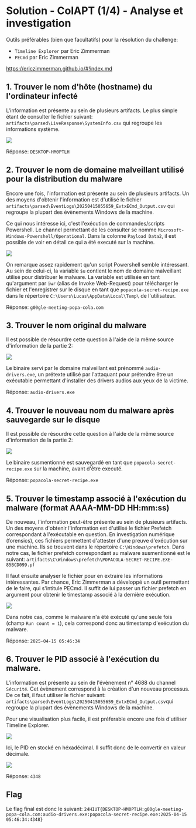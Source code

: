 # Solution - ColAPT (1/4) - Analyse et investigation
Outils préférables (bien que facultatifs) pour la résolution du challenge:
- `Timeline Explorer` par Eric Zimmerman
- `PECmd` par Eric Zimmerman

https://ericzimmerman.github.io/#!index.md

## 1. Trouver le nom d'hôte (hostname) du l'ordinateur infecté
L'information est présente au sein de plusieurs artifacts. Le plus simple étant de consulter le fichier suivant: `artifacts\parsed\LiveResponse\SystemInfo.csv` qui regroupe les informations système.

![](assets/hostname.png)

Réponse: `DESKTOP-HM0PTLH`

## 2. Trouver le nom de domaine malveillant utilisé pour la distribution du malware

Encore une fois, l'information est présente au sein de plusieurs artifacts. Un des moyens d'obtenir l'information est d'utilisé le fichier `artifacts\parsed\EventLogs\20250415055659_EvtxECmd_Output.csv` qui regroupe la plupart des évènements Windows de la machine.

Ce qui nous intéresse ici, c'est l'exécution de commandes/scripts Powershell. Le channel permettant de les consulter se nomme `Microsoft-Windows-Powershell/Operational`. Dans la colonne `Payload Data2`, il est possible de voir en détail ce qui a été executé sur la machine.  

![](assets/malicious-domain.png)

On remarque assez rapidement qu'un script Powershell semble intéressant. Au sein de celui-ci, la variable `$u` contient le nom de domaine malveillant utilisé pour distribuer le malware. La variable est utilisée en tant qu'argument par `iwr` (alias de Invoke Web-Request) pour télécharger le fichier et l'enregistrer sur le disque en tant que `popacola-secret-recipe.exe` dans le répertoire `C:\Users\Lucas\AppData\Local\Temp\` de l'utilisateur.

Réponse: `g00gle-meeting-popa-cola.com`

## 3. Trouver le nom original du malware

Il est possible de résourdre cette question à l'aide de la même source d'information de la partie 2:

![](assets/malware-original-name.png)

Le binaire servi par le domaine malveillant est prénommé `audio-drivers.exe`, un prétexte utilisé par l'attaquant pour prétendre être un exécutable permettant d'installer des drivers audios aux yeux de la victime.

Réponse: `audio-drivers.exe`

## 4. Trouver le nouveau nom du malware après sauvegarde sur le disque

Il est possible de résourdre cette question à l'aide de la même source d'information de la partie 2:

![](assets/malware-new-name.png)

Le binaire susmentionné est sauvegardé en tant que `popacola-secret-recipe.exe` sur la machine, avant d'être executé. 

Réponse: `popacola-secret-recipe.exe`

## 5. Trouver le timestamp associé à l'exécution du malware (format AAAA-MM-DD HH:mm:ss)

De nouveau, l'information peut-être présente au sein de plusieurs artifacts. Un des moyens d'obtenir l'information est d'utilisé le fichier Prefetch correspondant à l'exécutable en question. En investigation numérique (forensics), ces fichiers permettent d'attester d'une preuve d'exécution sur une machine. Ils se trouvent dans le répertoire `C:\Windows\prefetch`. Dans notre cas, le fichier prefetch correspondant au malware susmentionné est le suivant: `artifacts\C\Windows\prefetch\POPACOLA-SECRET-RECIPE.EXE-85BCD099.pf`

Il faut ensuite analyser le fichier pour en extraire les informations intéressantes. Par chance, Eric Zimmerman a développé un outil permettant de le faire, qui s'intitule PECmd. Il suffit de lui passer un fichier prefetch en argument pour obtenir le timestamp associé à la dernière exécution. 

![](assets/timestamp.png)

Dans notre cas, comme le malware n'a été exécuté qu'une seule fois (champ `Run count = 1`), cela correspond donc au timestamp d'exécution du malware.

Réponse: `2025-04-15 05:46:34`

## 6. Trouver le PID associé à l'exécution du malware. 

L'information est présente au sein de l'évènement n° 4688 du channel `Sécurité`. Cet évènement correspond à la création d'un nouveau processus. De ce fait, il faut utiliser le fichier suivant: `artifacts\parsed\EventLogs\20250415055659_EvtxECmd_Output.csv`qui regroupe la plupart des évènements Windows de la machine. 

Pour une visualisation plus facile, il est préferable encore une fois d'utiliser Timeline Explorer.

![](assets/pid.png)

Ici, le PID en stocké en héxadécimal. Il suffit donc de le convertir en valeur décimale. 

![](assets/pid2.png)

Réponse: `4348`

## Flag

Le flag final est donc le suivant: `24HIUT{DESKTOP-HM0PTLH:g00gle-meeting-popa-cola.com:audio-drivers.exe:popacola-secret-recipe.exe:2025-04-15 05:46:34:4348}`